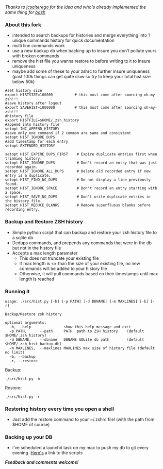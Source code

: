 *Thanks to [jcsalterego](https://github.com/jcsalterego) for the idea and who's already implemented the same thing for [bash](https://github.com/jcsalterego/historian)*

### About this fork

- intended to search backups for histories and merge everything into 1 unique commands history for quick documentation
- multi line commands work
- use a new backup db when backing up to insure you don't pollute yours with broken commands
- remove the hist file you wanna restore to before writing to it to insure uniqueness
- maybe add some of these to your zshrc to further insure uniqueness (past 100k things can get quite slow so try to keep your total hist size below 50k)

```
#set history size
export HISTSIZE=100000	        # this must come after sourcing oh-my-zsh!!!
#save history after logout
export SAVEHIST=1000000			# this must come after sourcing oh-my-zsh!!!
#history file
export HISTFILE=$HOME/.zsh_history
#append into history file
setopt INC_APPEND_HISTORY
#save only one command if 2 common are same and consistent
setopt HIST_IGNORE_DUPS
#add timestamp for each entry
setopt EXTENDED_HISTORY   

setopt HIST_EXPIRE_DUPS_FIRST    # Expire duplicate entries first when trimming history.
setopt HIST_IGNORE_DUPS          # Don't record an entry that was just recorded again.
setopt HIST_IGNORE_ALL_DUPS      # Delete old recorded entry if new entry is a duplicate.
setopt HIST_FIND_NO_DUPS         # Do not display a line previously found.
setopt HIST_IGNORE_SPACE         # Don't record an entry starting with a space.
setopt HIST_SAVE_NO_DUPS         # Don't write duplicate entries in the history file.
setopt HIST_REDUCE_BLANKS        # Remove superfluous blanks before recording entry.
```

### Backup and Restore ZSH history

- Simple python script that can backup and restore your zsh history file to a sqlite db
- Dedups commands, and prepends any commands that were in the db but not in the history file
- Accepts a max length parameter
    - This does not truncate your existing file
    - If max length is <= than the size of your existing file, no new commands will be added to your history file
    - Otherwise, it will pull commands based on their timestamps until max length is reached

### Running it

```
usage: ./src/hist.py [-h] [-p PATH] [-d DBNAME] [-m MAXLINES] [-b] [-r]

Backup/Restore zsh history

optional arguments:
  -h, --help               show this help message and exit
  -p PATH,      --path     PATH  path to ZSH history    (default $HOME/.zsh_history)
  -d DBNAME,    --dbname   DBNAME SQLite db path        (default $HOME/.zsh_hist_backup.db)
  -m MAXLINES,  --maxlines MAXLINES max size of history file (default no limit)
  -b, --backup
  -r, --restore
```

Backup:

```
./src/hist.py -b
```

Restore:
```
./src/hist.py -r
```

### Restoring history every time you open a shell

- Just add the restore command to your ~/.zshrc file! (with the path from $HOME of course)

### Backing up your DB

- I've scheduled a launchd task on my mac to push my db to git every evening. [Here's](https://github.com/rchakra3/Utils/tree/master/scripts/zsh_backup) a link to the scripts


***Feedback and comments welcome!***
